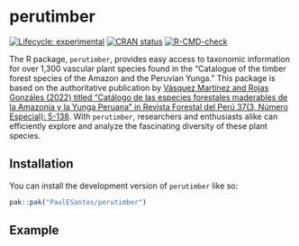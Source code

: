 
<!-- README.md is generated from README.Rmd. Please edit that file -->

# perutimber

<!-- badges: start -->

[![Lifecycle:
experimental](https://img.shields.io/badge/lifecycle-experimental-orange.svg)](https://lifecycle.r-lib.org/articles/stages.html#experimental)
[![CRAN
status](https://www.r-pkg.org/badges/version/perutimber)](https://CRAN.R-project.org/package=perutimber)
[![R-CMD-check](https://github.com/PaulESantos/perutimber/actions/workflows/R-CMD-check.yaml/badge.svg)](https://github.com/PaulESantos/perutimber/actions/workflows/R-CMD-check.yaml)
<!-- badges: end -->

The R package, `perutimber`, provides easy access to taxonomic
information for over 1,300 vascular plant species found in the
“Catalogue of the timber forest species of the Amazon and the Peruvian
Yunga.” This package is based on the authoritative publication by
[Vásquez Martínez and Rojas Gonzáles (2022) titled “Catálogo de las
especies forestales maderables de la Amazonía y la Yunga Peruana” in
Revista Forestal del Perú 37(3, Número Especial):
5-138](https://revistas.lamolina.edu.pe/index.php/rfp/article/view/1956).
With `perutimber`, researchers and enthusiasts alike can efficiently
explore and analyze the fascinating diversity of these plant species.

## Installation

You can install the development version of `perutimber` like so:

``` r
pak::pak("PaulESantos/perutimber")
```

## Example

